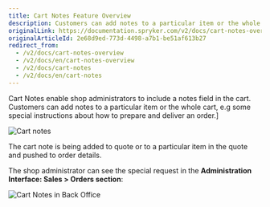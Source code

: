 ```yaml
---
title: Cart Notes Feature Overview
description: Customers can add notes to a particular item or the whole cart, e.g some special instructions about how to prepare and deliver an order.
originalLink: https://documentation.spryker.com/v2/docs/cart-notes-overview
originalArticleId: 2e68d9ed-773d-4498-a7b1-be51af613b27
redirect_from:
  - /v2/docs/cart-notes-overview
  - /v2/docs/en/cart-notes-overview
  - /v2/docs/cart-notes
  - /v2/docs/en/cart-notes
---
```


Cart Notes enable shop administrators to include a notes field in the cart. Customers can add notes to a particular item or the whole cart, e.g some special instructions about how to prepare and deliver an order.]

![Cart notes](https://spryker.s3.eu-central-1.amazonaws.com/docs/Features/Shopping+Cart/Cart/Cart+Notes/Cart+Notes+Feature+Overview/cart-notes.png) 

The cart note is being added to quote or to a particular item in the quote and pushed to order details.

The shop administrator can see the special request in the **Administration Interface: Sales > Orders section**:

![Cart Notes in Back Office](https://spryker.s3.eu-central-1.amazonaws.com/docs/Features/Shopping+Cart/Cart/Cart+Notes/Cart+Notes+Feature+Overview/cart-note-in-admin-interface.png) 

<!--
**See also:**

* Learn about CartNote module
* Learn about CartNoteWidget module
* Learn about CartNoteProductBundleConnector
-->
<!-- Last review date: Nov 6, 2018-- by Oksana Karasyova -->

